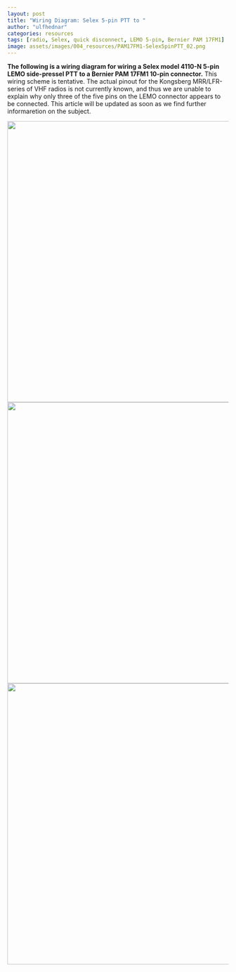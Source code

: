 ```yaml
---
layout: post
title: "Wiring Diagram: Selex 5-pin PTT to "
author: "ulfhednar"
categories: resources
tags: [radio, Selex, quick disconnect, LEMO 5-pin, Bernier PAM 17FM1]
image: assets/images/004_resources/PAM17FM1-Selex5pinPTT_02.png
---
```



**The following is a wiring diagram for wiring a Selex model 4110-N 5-pin LEMO side-pressel PTT to a Bernier PAM 17FM1 10-pin connector.**
This wiring scheme is tentative. The actual pinout for the Kongsberg MRR/LFR-series of VHF radios is not currently known, and thus we are unable to explain why only three of the five pins on the LEMO connector appears to be connected.
This article will be updated as soon as we find further informaretion on the subject.


<div class="image-thumbnail">
	<a href="{{site.baseurl}}assets/images/004_resources/PAM17FM1-Selex5pinPTT.png">
		<img src="{{site.baseurl}}assets/images/004_resources/PAM17FM1-Selex5pinPTT.png" width="640"/>
	</a>
</div>


<div class="image-thumbnail">
	<a href="{{site.baseurl}}assets/images/004_resources/PAM17FM1-Selex5pinPTT_02.png">
		<img src="{{site.baseurl}}assets/images/004_resources/PAM17FM1-Selex5pinPTT_02.png" width="640"/>
	</a>
</div>


<div class="image-thumbnail">
	<a href="{{site.baseurl}}assets/images/004_resources/PAM17FM1-Selex5pinPTT_03.png">
		<img src="{{site.baseurl}}assets/images/004_resources/PAM17FM1-Selex5pinPTT_03.png" width="640"/>
	</a>
</div>